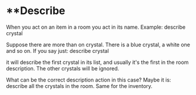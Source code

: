 # **Describe

When you act on an item in a room you act in its name.
Example:
  describe crystal

Suppose there are more than on crystal. There is a blue crystal, a white one and so on.
If you say just:
  describe crystal

it will describe the first crystal in its list, and usually it's the first in the room description.
The other crystals will be ignored.

What can be the correct description action in this case? Maybe it is: describe all the crystals in the room.
Same for the inventory.
